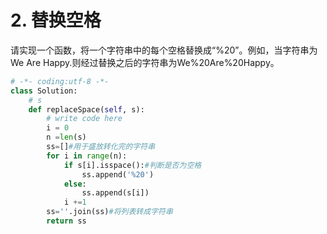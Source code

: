 # 2. 替换空格

请实现一个函数，将一个字符串中的每个空格替换成“%20”。例如，当字符串为We Are Happy.则经过替换之后的字符串为We%20Are%20Happy。

```python
# -*- coding:utf-8 -*-
class Solution:
    # s 
    def replaceSpace(self, s):
        # write code here
        i = 0
        n =len(s)
        ss=[]#用于盛放转化完的字符串
        for i in range(n):
            if s[i].isspace():#判断是否为空格
                ss.append('%20')
            else:
                ss.append(s[i])
            i +=1
        ss=''.join(ss)#将列表转成字符串
        return ss

        
```